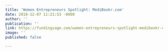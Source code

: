 ```yaml
---
title: 'Women Entrepreneurs Spotlight: MediBookr.com'
date: 2018-12-07 11:21:53 -0600
author: ''
publication: ''
link: https://fundingsage.com/women-entrepreneurs-spotlight-medibookr-com/#more-2921
image: ''
published: false

---
```

